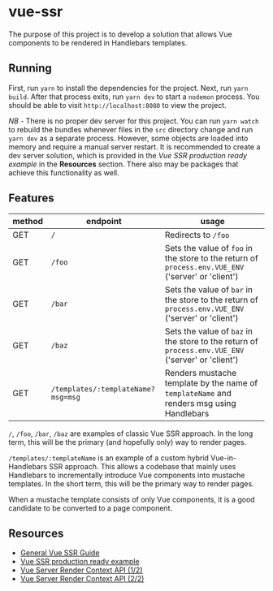 # vue-ssr

The purpose of this project is to develop a solution that allows Vue components to be rendered in Handlebars templates.

## Running

First, run `yarn` to install the dependencies for the project. Next, run `yarn build`. After that process exits, run `yarn dev` to start a `nodemon` process. You should be able to visit `http://localhost:8080` to view the project.

*NB* - There is no proper dev server for this project. You can run `yarn watch` to rebuild the bundles whenever files in the `src` directory change and run `yarn dev` as a separate process. However, some objects are loaded into memory and require a manual server restart. It is recommended to create a dev server solution, which is provided in the *Vue SSR production ready example* in the **Resources** section. There also may be packages that achieve this functionality as well.

## Features

method | endpoint | usage
--- | --- | ---
GET | `/` | Redirects to `/foo`
GET | `/foo` | Sets the value of `foo` in the store to the return of `process.env.VUE_ENV` ('server' or 'client')
GET | `/bar` | Sets the value of `bar` in the store to the return of `process.env.VUE_ENV` ('server' or 'client')
GET | `/baz` | Sets the value of `baz` in the store to the return of `process.env.VUE_ENV` ('server' or 'client')
GET | `/templates/:templateName?msg=msg` | Renders mustache template by the name of `templateName` and renders msg using Handlebars

`/`, `/foo`, `/bar`, `/baz` are examples of classic Vue SSR approach. In the long term, this will be the primary (and hopefully only) way to render pages.

`/templates/:templateName` is an example of a custom hybrid Vue-in-Handlebars SSR approach. This allows a codebase that mainly uses Handlebars to incrementally introduce Vue components into mustache templates. In the short term, this will be the primary way to render pages.

When a mustache template consists of only Vue components, it is a good candidate to be converted to a page component.

## Resources

- [General Vue SSR Guide](https://ssr.vuejs.org)
- [Vue SSR production ready example](https://github.com/vuejs/vue-hackernews-2.0)
- [Vue Server Render Context API (1/2)](https://ssr.vuejs.org/api/#template)
- [Vue Server Render Context API (2/2)](https://ssr.vuejs.org/guide/build-config.html#manual-asset-injection)
